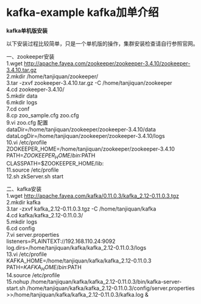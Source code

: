 # kafka-example kafka加单介绍

**kafka单机版安装**

以下安装过程比较简单，只是一个单机版的操作，集群安装检查请自行参照官网。

一、zookeeper安装
<br> 1.wget http://apache.fayea.com/zookeeper/zookeeper-3.4.10/zookeeper-3.4.10.tar.gz
<br> 2.mkdir /home/tanjiquan/zookeeper/
<br> 3.tar -zxvf zookeeper-3.4.10.tar.gz -C /home/tanjiquan/zookeeper
<br> 4.cd zookeeper-3.4.10/
<br> 5.mkdir data
<br> 6.mkdir logs
<br> 7.cd conf
<br> 8.cp zoo_sample.cfg zoo.cfg 
<br> 9.vi zoo.cfg 配置
<br> dataDir=/home/tanjiquan/zookeeper/zookeeper-3.4.10/data
<br> dataLogDir=/home/tanjiquan/zookeeper/zookeeper-3.4.10/logs
<br> 10.vi /etc/profile
<br> ZOOKEEPER_HOME=/home/tanjiquan/zookeeper/zookeeper-3.4.10
<br> PATH=$ZOOKEEPER_HOME/bin:$PATH
<br> CLASSPATH=$ZOOKEEPER_HOME/lib:
<br> 11.source /etc/profile
<br> 12.sh zkServer.sh start

二、kafka安装
<br> 1.wget http://apache.fayea.com/kafka/0.11.0.3/kafka_2.12-0.11.0.3.tgz
<br> 2.mkdir kafka
<br> 3.tar -zxvf kafka_2.12-0.11.0.3.tgz -C /home/tanjiquan/kafka
<br> 4.cd kafka/kafka_2.12-0.11.0.3/
<br> 5.mkdir logs
<br> 6.cd config
<br> 7.vi server.properties
<br> listeners=PLAINTEXT://192.168.110.24:9092
<br> log.dirs=/home/tanjiquan/kafka/kafka_2.12-0.11.0.3/logs
<br> 13.vi /etc/profile
<br> KAFKA_HOME=/home/tanjiquan/kafka/kafka_2.12-0.11.0.3
<br> PATH=$KAFKA_HOME/bin:$PATH
<br> 14.source /etc/profile
<br> 15.nohup /home/tanjiquan/kafka/kafka_2.12-0.11.0.3/bin/kafka-server-start.sh /home/tanjiquan/kafka/kafka_2.12-0.11.0.3/config/server.properties >>/home/tanjiquan/kafka/kafka_2.12-0.11.0.3/kafka.log &




